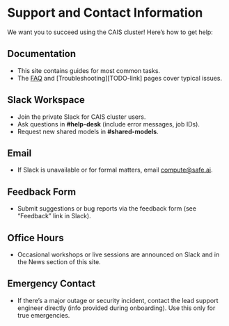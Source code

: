 # Support and Contact Information

We want you to succeed using the CAIS cluster! Here’s how to get help:

## Documentation
- This site contains guides for most common tasks.
- The [FAQ](faq.md) and [Troubleshooting][TODO-link] pages cover typical issues.

## Slack Workspace
- Join the private Slack for CAIS cluster users.
- Ask questions in **#help-desk** (include error messages, job IDs).
- Request new shared models in **#shared-models**.

## Email
- If Slack is unavailable or for formal matters, email [compute@safe.ai](mailto:compute@safe.ai).

## Feedback Form
- Submit suggestions or bug reports via the feedback form (see “Feedback” link in Slack).

## Office Hours
- Occasional workshops or live sessions are announced on Slack and in the News section of this site.

## Emergency Contact
- If there’s a major outage or security incident, contact the lead support engineer directly (info provided during onboarding). Use this only for true emergencies.